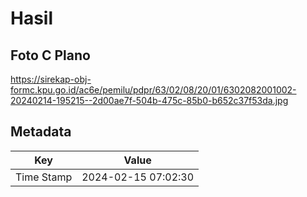 # Hasil

## Foto C Plano

https://sirekap-obj-formc.kpu.go.id/ac6e/pemilu/pdpr/63/02/08/20/01/6302082001002-20240214-195215--2d00ae7f-504b-475c-85b0-b652c37f53da.jpg


## Metadata

| Key        | Value               |
| ---------- | ------------------- |
| Time Stamp | 2024-02-15 07:02:30 |



